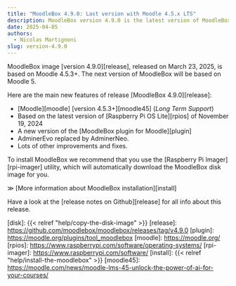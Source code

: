 ```yaml
---
title: "MoodleBox 4.9.0: Last version with Moodle 4.5.x LTS"
description: MoodleBox version 4.9.0 is the latest version of MoodleBox with Moodle 4.5.x. The next version will be based on Moodle 5.
date: 2025-04-05
authors:
  - Nicolas Martignoni
slug: version-4.9.0
---
```

MoodleBox image [version 4.9.0][release], released on March 23, 2025, is based on Moodle 4.5.3+. The next version of MoodleBox will be based on Moodle 5.

Here are the main new features of release [MoodleBox 4.9.0][release]:
- [Moodle][moodle] [version 4.5.3+][moodle45] (_Long Term Support_)
- Based on the latest version of [Raspberry Pi OS Lite][rpios] of November 19, 2024
- A new version of the [MoodleBox plugin for Moodle][plugin]
- AdminerEvo replaced by AdminerNeo.
- Lots of other improvements and fixes.

To install MoodleBox we recommend that you use the [Raspberry Pi Imager][rpi-imager] utility, which will automatically download the MoodleBox disk image for you.

&Gt; [More information about MoodleBox installation][install]

Have a look at the [release notes on Github][release] for all info about this release.

[disk]: {{< relref "help/copy-the-disk-image" >}}
[release]: https://github.com/moodlebox/moodlebox/releases/tag/v4.9.0
[plugin]: https://moodle.org/plugins/tool_moodlebox
[moodle]: https://moodle.org/
[rpios]: https://www.raspberrypi.com/software/operating-systems/
[rpi-imager]: https://www.raspberrypi.com/software/
[install]: {{< relref "help/install-the-moodlebox" >}}
[moodle45]: https://moodle.com/news/moodle-lms-45-unlock-the-power-of-ai-for-your-courses/

